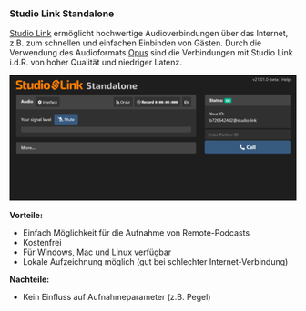 ### Studio Link Standalone

[Studio Link](https://studio-link.de) ermöglicht hochwertige Audioverbindungen über das Internet, z.B. zum schnellen und einfachen Einbinden von Gästen. Durch die Verwendung des Audioformats [Opus](https://de.wikipedia.org/wiki/Opus_(Audioformat)) sind die Verbindungen mit Studio Link i.d.R. von hoher Qualität und niedriger Latenz.

![Screenshot Studio Link Standalone](./images/screenshot-studio-link-standalone.png)

**Vorteile:**

* Einfach Möglichkeit für die Aufnahme von Remote-Podcasts
* Kostenfrei
* Für Windows, Mac und Linux verfügbar
* Lokale Aufzeichnung möglich (gut bei schlechter Internet-Verbindung)

**Nachteile:**

* Kein Einfluss auf Aufnahmeparameter (z.B. Pegel)